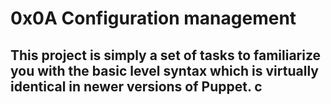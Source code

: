 # 0x0A Configuration management

## This project is simply a set of tasks to familiarize you with the basic level syntax which is virtually identical in newer versions of Puppet. c